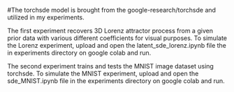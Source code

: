 #The torchsde model is brought from the google-research/torchsde and utilized in my experiments.

The first experiment recovers 3D Lorenz attractor process from a given prior data with various different coefficients for visual purposes.
To simulate the Lorenz experiment, upload and open the latent_sde_lorenz.ipynb file the in experiments directory on google colab and run.

The second experiment trains and tests the MNIST image dataset using torchsde.
To simulate the MNIST experiment, upload and open the sde_MNIST.ipynb file in the experiments directory on google colab and run.